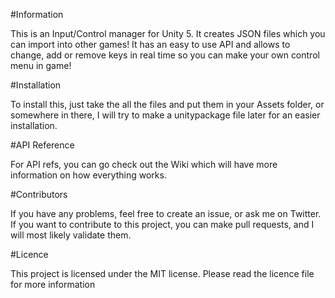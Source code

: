 #Information

This is an Input/Control manager for Unity 5. It creates JSON files which you can import into other games!
It has an easy to use API and allows to change, add or remove keys in real time so you can make your own control menu in game!

#Installation

To install this, just take the all the files and put them in your Assets folder, or somewhere in there, I will try to make a unitypackage file later for an easier installation.

#API Reference

For API refs, you can go check out the Wiki which will have more information on how everything works.

#Contributors

If you have any problems, feel free to create an issue, or ask me on Twitter. 
If you want to contribute to this project, you can make pull requests, and I will most likely validate them. 

#Licence

This project is licensed under the MIT license. Please read the licence file for more information
